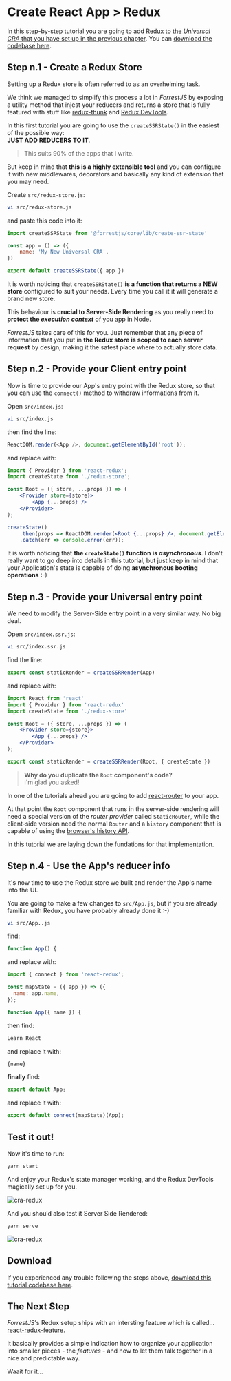 # Create React App > Redux

In this step-by-step tutorial you are going to add [Redux](https://redux.js.org/) to
[the _Universal CRA_ that you have set up in the previous chapter](./cra-ssr.md). You
can [download the codebase here](../downloads/cra-ssr.zip).

## Step n.1 - Create a Redux Store

Setting up a Redux store is often referred to as an overhelming task.

We think we managed to simplify this process a lot in _ForrestJS_ by exposing a 
utility method that injest your reducers and returns a store that is fully featured with
stuff like [redux-thunk](https://www.npmjs.com/package/redux-thunk) 
and [Redux DevTools](https://www.npmjs.com/package/redux-devtools).

In this first tutorial you are going to use the `createSSRState()` in the easiest
of the possible way:  
**JUST ADD REDUCERS TO IT**. 

> This suits 90% of the apps that I write.

But keep in mind that **this is a highly extensible tool** and you can configure it 
with new middlewares, decorators and basically any kind of extension that you may need.

Create `src/redux-store.js`:

```bash
vi src/redux-store.js
```

and paste this code into it:

```js
import createSSRState from '@forrestjs/core/lib/create-ssr-state'

const app = () => ({
    name: 'My New Universal CRA',
})

export default createSSRState({ app })
```

It is worth noticing that `createSSRState()` **is a function that returns a NEW store**
configured to suit your needs. Every time you call it it will generate a brand new store.

This behaviour is **crucial to Server-Side Rendering** as you really need to 
**protect the _execution context_** of you app in Node.

_ForrestJS_ takes care of this for you. Just remember that any piece of information that 
you put in **the Redux store is scoped to each server request** by design, making it
the safest place where to actually store data.

## Step n.2 - Provide your Client entry point

Now is time to provide our App's entry point with the Redux store, so that
you can use the `connect()` method to withdraw informations from it.

Open `src/index.js`:

```bash
vi src/index.js
```

then find the line:

```js
ReactDOM.render(<App />, document.getElementById('root'));
```

and replace with:

```jsx
import { Provider } from 'react-redux';
import createState from './redux-store';

const Root = ({ store, ...props }) => (
    <Provider store={store}>
        <App {...props} />
    </Provider>
);

createState()
    .then(props => ReactDOM.render(<Root {...props} />, document.getElementById('root')))
    .catch(err => console.error(err));
```

It is worth noticing that **the `createState()` function is _asynchronous_**. I don't
really want to go deep into details in this tutorial, but just keep in mind that your
Application's state is capable of doing **asynchronous booting operations** :-)

## Step n.3 - Provide your Universal entry point

We need to modify the Server-Side entry point in a very similar way. No big deal.

Open `src/index.ssr.js`:

```bash
vi src/index.ssr.js
```

find the line:

```js
export const staticRender = createSSRRender(App)
```

and replace with:

```jsx
import React from 'react'
import { Provider } from 'react-redux'
import createState from './redux-store'

const Root = ({ store, ...props }) => (
    <Provider store={store}>
        <App {...props} />
    </Provider>
);

export const staticRender = createSSRRender(Root, { createState })
```

> **Why do you duplicate the `Root` component's code?**  
> I'm glad you asked!

In one of the tutorials ahead you are going to add
[react-router](https://reacttraining.com/react-route) to your app.

At that point the `Root` component that runs in the server-side rendering will need 
a special version of the _router provider_ called `StaticRouter`, while the
client-side version need the normal `Router` and a `history` component that
is capable of using the
[browser's history API](https://developer.mozilla.org/en-US/docs/Web/API/History).

In this tutorial we are laying down the fundations for that implementation.

## Step n.4 - Use the App's reducer info

It's now time to use the Redux store we built and render the App's name
into the UI.

You are going to make a few changes to `src/App.js`, but if
you are already familiar with Redux, you have probably already done it :-)

```bash
vi src/App..js
```

find:

```js
function App() {
```

and replace with:

```js
import { connect } from 'react-redux';

const mapState = ({ app }) => ({
  name: app.name,
});

function App({ name }) {
```

then find:

```js
Learn React
```

and replace it with:

```js
{name}
```

**finally** find:

```js
export default App;
```

and replace it with:

```js
export default connect(mapState)(App);
```

## Test it out!

Now it's time to run:

```bash
yarn start
```

And enjoy your Redux's state manager working, and the Redux DevTools magically
set up for you.

![cra-redux](../images/cra-redux.png)

And you should also test it Server Side Rendered:

```bash
yarn serve
```

![cra-redux](../images/cra-redux-ssr.png)

## Download

If you experienced any trouble following the steps above, 
[download this tutorial codebase here](../downloads/cra-redux.zip).

## The Next Step

_ForrestJS_'s Redux setup ships with an intersting feature which is called...
[react-redux-feature](https://www.npmjs.com/package/react-redux-feature).

It basically provides a simple indication how to organize your application into
smaller pieces - the _features_ - and how to let them talk together in a nice
and predictable way.

Waait for it...

